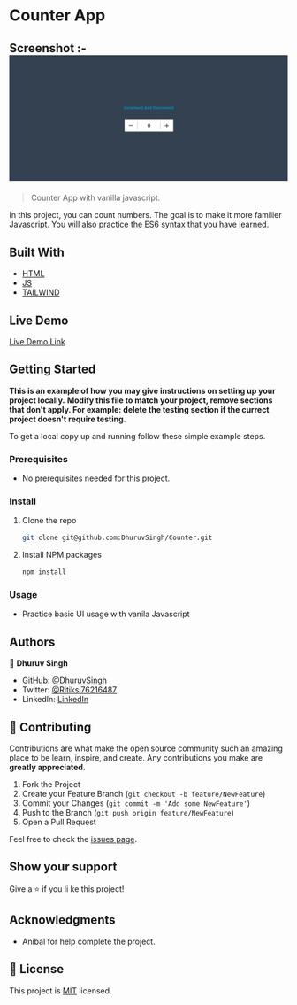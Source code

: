 # Counter App

## Screenshot :- ![image](./img/ss.png)


> Counter App with vanilla javascript.

In this project, you can count numbers. The goal is to make it more familier Javascript. You will also practice the ES6 syntax that you have learned.

## Built With

- [HTML](https://www.w3schools.com/html/)
- [JS](https://www.javascript.com/)
- [TAILWIND](https://tailwindcss.com/)



## Live Demo

[Live Demo Link](https://dhuruvsingh.github.io/Counter/)


## Getting Started

**This is an example of how you may give instructions on setting up your project locally.**
**Modify this file to match your project, remove sections that don't apply. For example: delete the testing section if the currect project doesn't require testing.**


To get a local copy up and running follow these simple example steps.

### Prerequisites

* No prerequisites needed for this project.
<!-- ### Setup -->

### Install

1. Clone the repo
   ```sh
   git clone git@github.com:DhuruvSingh/Counter.git
   ```
2. Install NPM packages
   ```sh
   npm install
   ```

### Usage

* Practice basic UI usage with vanila Javascript

<!-- ### Deployment -->

## Authors


👤 **Dhuruv Singh**
- GitHub: [@DhuruvSingh](https://github.com/DhuruvSingh)
- Twitter: [@Ritiksi76216487](https://twitter.com/Ritiksi76216487)
- LinkedIn: [LinkedIn](https://www.linkedin.com/in/dhuruv-singh-a1a51aa9/)


## 🤝 Contributing

Contributions are what make the open source community such an amazing place to be learn, inspire, and create. Any contributions you make are **greatly appreciated**.

1. Fork the Project
2. Create your Feature Branch (`git checkout -b feature/NewFeature`)
3. Commit your Changes (`git commit -m 'Add some NewFeature'`)
4. Push to the Branch (`git push origin feature/NewFeature`)
5. Open a Pull Request


Feel free to check the [issues page](../../issues/).

## Show your support

Give a ⭐️ if you li ke this project!

## Acknowledgments

- Anibal for help complete the project.

## 📝 License

This project is [MIT](./MIT.md) licensed.